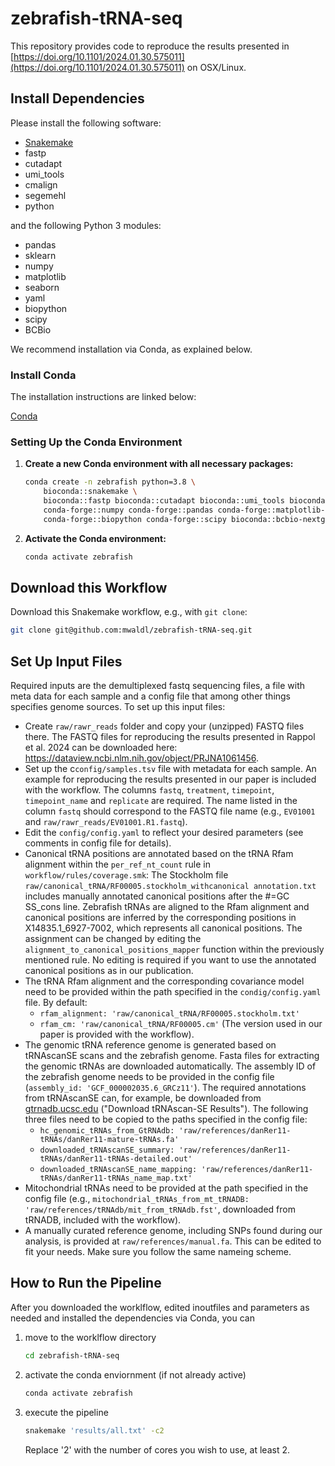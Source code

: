 # zebrafish-tRNA-seq

This repository provides code to reproduce the results presented in [https://doi.org/10.1101/2024.01.30.575011](https://doi.org/10.1101/2024.01.30.575011) on OSX/Linux.

## Install Dependencies

Please install the following software:

- [Snakemake](https://snakemake.readthedocs.io/en/stable/#getting-started)
- fastp
- cutadapt
- umi_tools
- cmalign
- segemehl
- python

and the following Python 3 modules:

- pandas
- sklearn
- numpy
- matplotlib
- seaborn
- yaml
- biopython
- scipy
- BCBio

We recommend installation via Conda, as explained below.

### Install Conda

The installation instructions are linked below:

[Conda](https://docs.conda.io/projects/conda/en/latest/user-guide/install/index.html)

### Setting Up the Conda Environment

1. **Create a new Conda environment with all necessary packages:**

    ```bash
    conda create -n zebrafish python=3.8 \
        bioconda::snakemake \
        bioconda::fastp bioconda::cutadapt bioconda::umi_tools bioconda::cmalign bioconda::segemehl \
        conda-forge::numpy conda-forge::pandas conda-forge::matplotlib-base conda-forge::seaborn-base conda-forge::pyyaml \
        conda-forge::biopython conda-forge::scipy bioconda::bcbio-nextgen conda-forge::scikit-learn
    ```

2. **Activate the Conda environment:**

    ```bash
    conda activate zebrafish
    ```

## Download this Workflow

Download this Snakemake workflow, e.g., with `git clone`:

```bash
git clone git@github.com:mwaldl/zebrafish-tRNA-seq.git
```

## Set Up Input Files

Required inputs are the demultiplexed fastq sequencing files, a file with meta data for each sample and a config file that among other things specifies genome sources. To set up this input files:

- Create `raw/rawr_reads` folder and copy your (unzipped) FASTQ files there. The FASTQ files for reproducing the results presented in Rappol et al. 2024 can be downloaded here: https://dataview.ncbi.nlm.nih.gov/object/PRJNA1061456.
- Set up the c`config/samples.tsv` file with metadata for each sample. An example for reproducing the results presented in our paper is included with the workflow. The columns `fastq`, `treatment`, `timepoint`, `timepoint_name` and `replicate` are required. The name listed in the column `fastq` should correspond to the FASTQ file name (e.g., `EV01001` and `raw/rawr_reads/EV01001.R1.fastq`).
- Edit the `config/config.yaml` to reflect your desired parameters (see comments in config file for details).
- Canonical tRNA positions are annotated based on the tRNA Rfam alignment within the `per_ref_nt_count` rule in `workflow/rules/coverage.smk`: The Stockholm file `raw/canonical_tRNA/RF00005.stockholm_withcanonical annotation.txt` includes manually annotated canonical positions after the #=GC SS_cons line. Zebrafish tRNAs are aligned to the Rfam alignment and canonical positions are inferred by the corresponding positions in X14835.1_6927-7002, which represents all canonical positions. The assignment can be changed by editing the `alignment_to_canonical_positions_mapper` function within the previously mentioned rule. No editing is required if you want to use the annotated canonical positions as in our publication.
- The tRNA Rfam alignment and the corresponding covariance model need to be provided within the path specified in the `condig/config.yaml` file. By default:
  - `rfam_alignment: 'raw/canonical_tRNA/RF00005.stockholm.txt'`
  - `rfam_cm: 'raw/canonical_tRNA/RF00005.cm'`
    (The version used in our paper is provided with the workflow).
- The genomic tRNA reference genome is generated based on tRNAscanSE scans and the zebrafish genome. Fasta files for extracting the genomic tRNAs are downloaded automatically. The assembly ID of the zebrafish genome needs to be provided in the config file (`assembly_id: 'GCF_000002035.6_GRCz11'`). The required annotations from tRNAscanSE can, for example, be downloaded from [gtrnadb.ucsc.edu](https://gtrnadb.ucsc.edu/genomes/eukaryota/Dreri11/) ("Download tRNAscan-SE Results"). The following three files need to be copied to the paths specified in the config file:
  - `hc_genomic_tRNAs_from_GtRNAdb: 'raw/references/danRer11-tRNAs/danRer11-mature-tRNAs.fa'`
  - `downloaded_tRNAscanSE_summary: 'raw/references/danRer11-tRNAs/danRer11-tRNAs-detailed.out'`
  - `downloaded_tRNAscanSE_name_mapping: 'raw/references/danRer11-tRNAs/danRer11-tRNAs_name_map.txt'`
- Mitochondrial tRNAs need to be provided at the path specified in the config file (e.g., `mitochondrial_tRNAs_from_mt_tRNADB: 'raw/references/tRNAdb/mit_from_tRNAdb.fst'`, downloaded from tRNADB, included with the workflow).
- A manually curated reference genome, including SNPs found during our analysis, is provided at `raw/references/manual.fa`. This can be edited to fit your needs. Make sure you follow the same nameing scheme.

## How to Run the Pipeline

After you downloaded the worklflow, edited inoutfiles and parameters as needed and installed the dependencies via Conda, you can 

1. move to the worklflow directory

    ```bash
    cd zebrafish-tRNA-seq

    ```

2. activate the conda enviornment (if not already active)
    ```bash
    conda activate zebrafish

    ```

3. execute the pipeline
    ```bash
    snakemake 'results/all.txt' -c2

    ```
    Replace '2' with the number of cores you wish to use, at least 2.
